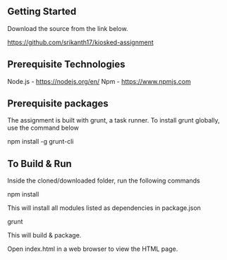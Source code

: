 ## Getting Started
Download the source from the link below.

https://github.com/srikanth17/kiosked-assignment

## Prerequisite Technologies
Node.js - https://nodejs.org/en/
Npm - https://www.npmjs.com

## Prerequisite packages
The assignment is built with grunt, a task runner. To install grunt globally, use the command below

npm install -g grunt-cli

## To Build & Run
Inside the cloned/downloaded folder, run the following commands

npm install

This will install all modules listed as dependencies in package.json

grunt

This will build & package.

Open index.html in a web browser to view the HTML page.